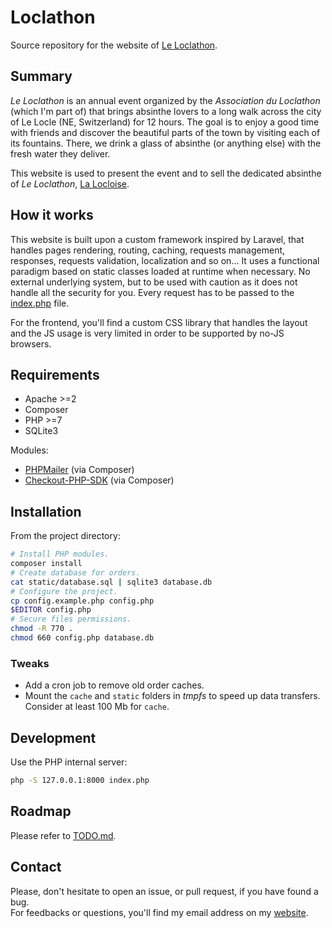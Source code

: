 # Loclathon

Source repository for the website of [Le Loclathon](https://loclathon.ch).

## Summary

*Le Loclathon* is an annual event organized by the *Association du Loclathon*
(which I'm part of) that brings absinthe lovers to a long walk across
the city of Le Locle (NE, Switzerland) for 12 hours. The goal is to enjoy a good
time with friends and discover the beautiful parts of the town by visiting each
of its fountains. There, we drink a glass of absinthe (or anything else) with
the fresh water they deliver.

This website is used to present the event and to sell the dedicated absinthe of
*Le Loclathon*, [La Locloise](https://loclathon.ch/#locloise).

## How it works

This website is built upon a custom framework inspired by Laravel, that handles
pages rendering, routing, caching, requests management, responses, requests
validation, localization and so on... It uses a functional paradigm based on
static classes loaded at runtime when necessary. No external underlying system,
but to be used with caution as it does not handle all the security for you.
Every request has to be passed to the [index.php](index.php) file.

For the frontend, you'll find a custom CSS library that handles the layout
and the JS usage is very limited in order to be supported by no-JS browsers.

## Requirements

- Apache >=2
- Composer
- PHP >=7
- SQLite3

Modules:
- [PHPMailer](https://github.com/PHPMailer/PHPMailer) (via Composer)
- [Checkout-PHP-SDK](https://github.com/paypal/Checkout-PHP-SDK/) (via Composer)

## Installation

From the project directory:

```sh
# Install PHP modules.
composer install
# Create database for orders.
cat static/database.sql | sqlite3 database.db
# Configure the project.
cp config.example.php config.php
$EDITOR config.php
# Secure files permissions.
chmod -R 770 .
chmod 660 config.php database.db
```

### Tweaks

- Add a cron job to remove old order caches.
- Mount the `cache` and `static` folders in *tmpfs* to speed up data transfers.
  Consider at least 100 Mb for `cache`.

## Development

Use the PHP internal server:

```sh
php -S 127.0.0.1:8000 index.php
```

## Roadmap

Please refer to [TODO.md](TODO.md).

## Contact

Please, don't hesitate to open an issue, or pull request, if you have found a
bug.  
For feedbacks or questions, you'll find my email address on my
[website](https://drowned.ch).

